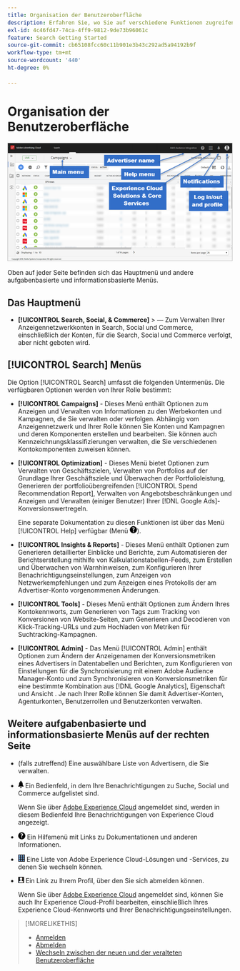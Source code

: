 ```yaml
---
title: Organisation der Benutzeroberfläche
description: Erfahren Sie, wo Sie auf verschiedene Funktionen zugreifen können.
exl-id: 4c46fd47-74ca-4ff9-9812-9de73b96061c
feature: Search Getting Started
source-git-commit: cb65108fcc60c11b901e3b43c292ad5a94192b9f
workflow-type: tm+mt
source-wordcount: '440'
ht-degree: 0%

---
```


# Organisation der Benutzeroberfläche

![Benutzeroberfläche](/help/search-social-commerce/assets/ui.png "Benutzeroberfläche")

Oben auf jeder Seite befinden sich das Hauptmenü und andere aufgabenbasierte und informationsbasierte Menüs.

## Das Hauptmenü

* **[!UICONTROL Search, Social, & Commerce]** \> — Zum Verwalten Ihrer Anzeigennetzwerkkonten in Search, Social und Commerce, einschließlich der Konten, für die Search, Social und Commerce verfolgt, aber nicht geboten wird.

## [!UICONTROL Search] Menüs

Die Option [!UICONTROL Search] umfasst die folgenden Untermenüs. Die verfügbaren Optionen werden von Ihrer Rolle bestimmt:

* **[!UICONTROL Campaigns]** - Dieses Menü enthält Optionen zum Anzeigen und Verwalten von Informationen zu den Werbekonten und Kampagnen, die Sie verwalten oder verfolgen. Abhängig vom Anzeigennetzwerk und Ihrer Rolle können Sie Konten und Kampagnen und deren Komponenten erstellen und bearbeiten. Sie können auch Kennzeichnungsklassifizierungen verwalten, die Sie verschiedenen Kontokomponenten zuweisen können.

* **[!UICONTROL Optimization]** - Dieses Menü bietet Optionen zum Verwalten von Geschäftszielen, Verwalten von Portfolios auf der Grundlage Ihrer Geschäftsziele und Überwachen der Portfolioleistung, Generieren der portfolioübergreifenden [!UICONTROL Spend Recommendation Report], Verwalten von Angebotsbeschränkungen und Anzeigen und Verwalten (einiger Benutzer) Ihrer [!DNL Google Ads]-Konversionswertregeln.

  Eine separate Dokumentation zu diesen Funktionen ist über das Menü [!UICONTROL Help] verfügbar (Menü ![Hilfe](/help/search-social-commerce/assets/help-main-menu.png "Menü Hilfe")).

* **[!UICONTROL Insights & Reports]** - Dieses Menü enthält Optionen zum Generieren detaillierter Einblicke und Berichte, zum Automatisieren der Berichtserstellung mithilfe von Kalkulationstabellen-Feeds, zum Erstellen und Überwachen von Warnhinweisen, zum Konfigurieren Ihrer Benachrichtigungseinstellungen, zum Anzeigen von Netzwerkempfehlungen und zum Anzeigen eines Protokolls der am Advertiser-Konto vorgenommenen Änderungen.

* **[!UICONTROL Tools]** - Dieses Menü enthält Optionen zum Ändern Ihres Kontokennworts, zum Generieren von Tags zum Tracking von Konversionen von Website-Seiten, zum Generieren und Decodieren von Klick-Tracking-URLs und zum Hochladen von Metriken für Suchtracking-Kampagnen.

* **[!UICONTROL Admin]** - Das Menü [!UICONTROL Admin] enthält Optionen zum Ändern der Anzeigenamen der Konversionsmetriken eines Advertisers in Datentabellen und Berichten, zum Konfigurieren von Einstellungen für die Synchronisierung mit einem Adobe Audience Manager-Konto und zum Synchronisieren von Konversionsmetriken für eine bestimmte Kombination aus [!DNL Google Analytics], Eigenschaft und Ansicht . Je nach Ihrer Rolle können Sie damit Advertiser-Konten, Agenturkonten, Benutzerrollen und Benutzerkonten verwalten.

## Weitere aufgabenbasierte und informationsbasierte Menüs auf der rechten Seite

* (falls zutreffend) Eine auswählbare Liste von Advertisern, die Sie verwalten.

* ![Warnhinweise](/help/search-social-commerce/assets/notifications-panel.png "Warnhinweise") Ein Bedienfeld, in dem Ihre Benachrichtigungen zu Suche, Social und Commerce aufgelistet sind.

  Wenn Sie über [Adobe Experience Cloud](sign-in.md) angemeldet sind, werden in diesem Bedienfeld Ihre Benachrichtigungen von Experience Cloud angezeigt.

* ![Hilfemenü](/help/search-social-commerce/assets/help-main-menu.png "Hilfemenü") Ein Hilfemenü mit Links zu Dokumentationen und anderen Informationen.

* ![Lösungsumschalter](/help/search-social-commerce/assets/menu-icon.png "Lösungsumschalter") Eine Liste von Adobe Experience Cloud-Lösungen und -Services, zu denen Sie wechseln können.

* ![Benutzerprofil](/help/search-social-commerce/assets/user-profile.png "Benutzerprofil") Ein Link zu Ihrem Profil, über den Sie sich abmelden können.

  Wenn Sie über [Adobe Experience Cloud](sign-in.md) angemeldet sind, können Sie auch Ihr Experience Cloud-Profil bearbeiten, einschließlich Ihres Experience Cloud-Kennworts und Ihrer Benachrichtigungseinstellungen.

>[!MORELIKETHIS]
>
>* [Anmelden](sign-in.md)
>* [Abmelden](sign-out.md)
>* [Wechseln zwischen der neuen und der veralteten Benutzeroberfläche](ui-switch.md)
